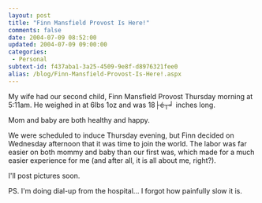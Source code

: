 ```yaml
---
layout: post
title: "Finn Mansfield Provost Is Here!"
comments: false
date: 2004-07-09 08:52:00
updated: 2004-07-09 09:00:00
categories:
 - Personal
subtext-id: f437aba1-3a25-4509-9e8f-d8976321fee0
alias: /blog/Finn-Mansfield-Provost-Is-Here!.aspx
---
```



My wife had our second child, Finn Mansfield Provost Thursday morning at 5:11am. He weighed in at 6lbs 1oz and was 18├é┬╛ inches long.

Mom and baby are both healthy and happy.

We were scheduled to induce Thursday evening, but Finn decided on Wednesday afternoon that it was time to join the world. The labor was far easier on both mommy and baby than our first was, which made for a much easier experience for me (and after all, it is all about me, right?).

I'll post pictures soon.

PS. I'm doing dial-up from the hospital... I forgot how painfully slow it is.
